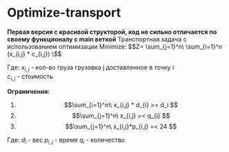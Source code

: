 # Optimize-transport
**Первая версия с красивой структорой, код не сильно отличается по своему функционалу с main веткой**
Транспортная задача c использованием оптимизации
Minimize: $$Z= \sum_{j=1}^n\ \sum_{i=1}^n (x_{i,j} * c_{i,j}) \$$

Где:
    $x_{i,j}$ - кол-во груза грузовка j доставленное в точку i     
    $c_{i,j}$ - стоимость

**Ограничения:**
1) $$\sum_{i=1}^m\ x_{i,j} * d_{i} >= d_i $$
2) $$\sum_{j=1}^n\ x_{i,j}  =< q_{i} $$
3) $$\sum_{j=1}^n\ x_{i,j}*p_{i,j}  =< 24 $$

Где:
    $d_{i}$ - вес
    $p_{i,j}$ - время
    $q_{i}$ - количество
